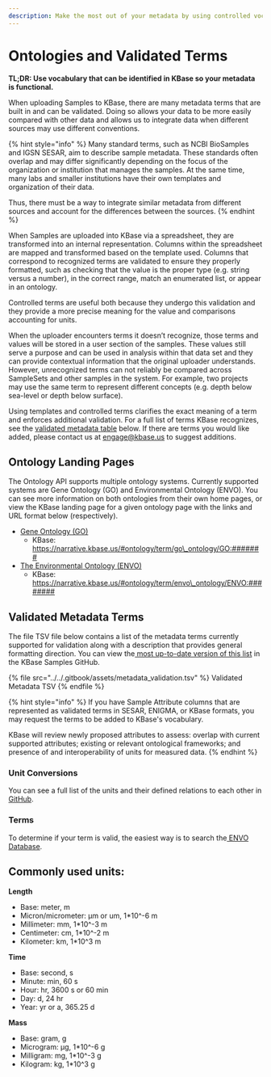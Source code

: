 ```yaml
---
description: Make the most out of your metadata by using controlled vocabulary
---
```


# Ontologies and Validated Terms

**TL;DR: Use vocabulary that can be identified in KBase so your metadata is functional.**&#x20;

When uploading Samples to KBase, there are many metadata terms that are built in and can be validated. Doing so allows your data to be more easily compared with other data and allows us to integrate data when different sources may use different conventions.&#x20;

{% hint style="info" %}
Many standard terms, such as NCBI BioSamples and IGSN SESAR, aim to describe sample metadata. These standards often overlap and may differ significantly depending on the focus of the organization or institution that manages the samples. At the same time, many labs and smaller institutions have their own templates and organization of their data.&#x20;

Thus, there must be a way to integrate similar metadata from different sources and account for the differences between the sources.&#x20;
{% endhint %}

When Samples are uploaded into KBase via a spreadsheet, they are transformed into an internal representation. Columns within the spreadsheet are mapped and transformed based on the template used. Columns that correspond to recognized terms are validated to ensure they properly formatted, such as checking that the value is the proper type (e.g. string versus a number), in the correct range, match an enumerated list, or appear in an ontology.&#x20;

Controlled terms are useful both because they undergo this validation and they provide a more precise meaning for the value and comparisons accounting for units.&#x20;

When the uploader encounters terms it doesn’t recognize, those terms and values will be stored in a user section of the samples. These values still serve a purpose and can be used in analysis within that data set and they can provide contextual information that the original uploader understands.  However, unrecognized terms can not reliably be compared across SampleSets and other samples in the system. For example, two projects may use the same term to represent different concepts (e.g. depth below sea-level or depth below surface).&#x20;

Using templates and controlled terms clarifies the exact meaning of a term and enforces additional validation. For a full list of terms KBase recognizes, see the [validated metadata table](ontology.md#validated-metadata) below. If there are terms you would like added, please contact us at engage@kbase.us to suggest additions.

## Ontology Landing Pages

The Ontology API supports multiple ontology systems. Currently supported systems are Gene Ontology (GO) and Environmental Ontology (ENVO). You can see more information on both ontologies from their own home pages, or view the KBase landing page for a given ontology page with the links and URL format below (respectively).

* [Gene Ontology (GO)](http://geneontology.org)
  * KBase: https://narrative.kbase.us/#ontology/term/go\_ontology/GO:#######
* [The Environmental Ontology (ENVO)](https://sites.google.com/site/environmentontology/home)
  * KBase: https://narrative.kbase.us/#ontology/term/envo\_ontology/ENVO:########

## Validated Metadata Terms

The file TSV file below contains a list of the metadata terms currently supported for validation along with a description that provides general formatting direction. You can view the[ most up-to-date version of this list](https://github.com/kbase/sample\_service\_validator\_config/blob/master/metadata\_validation.tsv) in the KBase Samples GitHub.&#x20;

{% file src="../../.gitbook/assets/metadata_validation.tsv" %}
Validated Metadata TSV
{% endfile %}

{% hint style="info" %}
If you have Sample Attribute columns that are represented as validated terms in SESAR, ENIGMA, or KBase formats, you may request the terms to be added to KBase's vocabulary.&#x20;

KBase will review newly proposed attributes to assess: overlap with current supported attributes; existing or relevant ontological frameworks; and presence of and interoperability of units for measured data.&#x20;
{% endhint %}

### Unit Conversions

You can see a full list of the units and their defined relations to each other in [GitHub](https://github.com/hgrecco/pint/blob/master/pint/default\_en.txt).

### Terms

To determine if your term is valid, the easiest way is to search the[ ENVO Database](https://www.ebi.ac.uk/ols/ontologies/envo).&#x20;

## Commonly used units:

**Length**

* Base: meter, m
* Micron/micrometer: µm or um, 1\*10^-6 m
* Millimeter: mm, 1\*10^-3 m
* Centimeter: cm, 1\*10^-2 m
* Kilometer: km, 1\*10^3 m

**Time**

* Base: second, s
* Minute: min, 60 s
* Hour: hr, 3600 s or 60 min
* Day: d, 24 hr
* Year: yr or a, 365.25 d

**Mass**

* Base: gram, g
* Microgram: µg, 1\*10^-6 g
* Milligram: mg, 1\*10^-3 g
* Kilogram: kg, 1\*10^3 g
